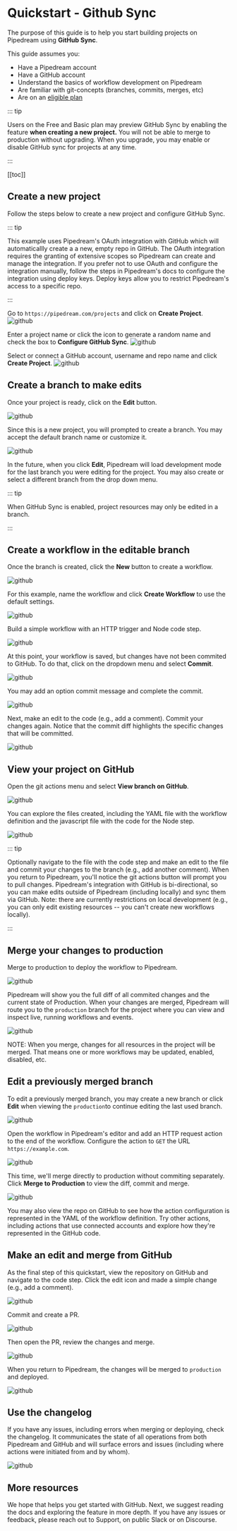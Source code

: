# Quickstart - Github Sync

The purpose of this guide is to help you start building projects on Pipedream using **GitHub Sync**. 

This guide assumes you:

- Have a Pipedream account 
- Have a GitHub account
- Understand the basics of workflow development on Pipedream
- Are familiar with git-concepts (branches, commits, merges, etc)
- Are on an [eligible plan](https://pipedream.com/pricing/)

::: tip

Users on the Free and Basic plan may preview GitHub Sync by enabling the feature **when creating a new project.**  You will not be able to merge to production without upgrading. When you upgrade, you may enable or disable GitHub sync for projects at any time.

:::

[[toc]]

## Create a new project

Follow the steps below to create a new project and configure GitHub Sync.

::: tip

This example uses Pipedream's OAuth integration with GitHub which will automaticallly create a a new, empty repo in GitHub. The OAuth integration requires the granting of extensive scopes so Pipedream can create and manage the integration. If you prefer not to use OAuth and configure the integration manually, follow the steps in Pipedream's docs to configure the integration using deploy keys. Deploy keys allow you to restrict Pipedream's access to a specific repo.
 
:::

Go to `https://pipedream.com/projects` and click on **Create Project**.
![github](./images/create_project.png)

Enter a project name or click the icon to generate a random name and check the box to **Configure GitHub Sync**. 
![github](./images/configure_project_1.png)

Select or connect a GitHub account, username and repo name and click **Create Project**.
![github](./images/configure_project_2.png)


## Create a branch to make edits

Once your project is ready, click on the **Edit** button. 

![github](./images/edit_1.png)

Since this is a new project, you will prompted to create a branch. You may accept the default branch name or customize it. 

![github](./images/edit_2.png)

In the future, when you click **Edit**, Pipedream will load development mode for the last branch you were editing for the project. You may also create or select a different branch from the drop down menu.

::: tip

When GitHub Sync is enabled, project resources may only be edited in a branch.

:::

## Create a workflow in the editable branch

Once the branch is created, click the **New** button to create a workflow.

![github](./images/new_workflow.png)

For this example, name the workflow and click **Create Workflow** to use the default settings.

![github](./images/configure_workflow.png)

Build a simple workflow with an HTTP trigger and Node code step. 

![github](./images/basic_workflow.png)


At this point, your workflow is saved, but changes have not been commited to GitHub. To do that, click on the dropdown menu and select **Commit**. 

![github](./images/commit_changes_1.png)

You may add an option commit message and complete the commit.

![github](./images/commit_diff_1.png)

Next, make an edit to the code (e.g., add a comment). Commit your changes again. Notice that the commit diff highlights the specific changes that will be committed.

![github](./images/commit_diff_2.png)

## View your project on GitHub

Open the git actions menu and select **View branch on GitHub**. 

![github](./images/view_branch_on_github_1.png)

You can explore the files created, including the YAML file with the workflow definition and the javascript file with the code for the Node step. 

![github](./images/view_branch_on_github_2.png)

::: tip

Optionally navigate to the file with the code step and make an edit to the file and commit your changes to the branch (e.g., add another comment). When you return to Pipedream, you'll notice the git actions button will prompt you to pull changes. Pipedream's integration with GitHub is bi-directional, so you can make edits outside of Pipedream (including locally) and sync them via GitHub. Note: there are currently restrictions on local development (e.g., you can only edit existing resources -- you can't create new workflows locally). 

:::

## Merge your changes to production

Merge to production to deploy the workflow to Pipedream. 

![github](./images/merge_to_production_1.png)

Pipedream will show you the full diff of all commited changes and the current state of Production. When your changes are merged, Pipedream will route you to the `production` branch for the project where you can view and inspect live, running workflows and events.

![github](./images/merge_to_production_2.png)

NOTE: When you merge, changes for all resources in the project will be merged. That means one or more workflows may be updated, enabled, disabled, etc.

## Edit a previously merged branch

To edit a previously merged branch, you may create a new branch or click **Edit** when viewing the `production`to continue editing the last used branch.

![github](./images/edit_production.png)

Open the workflow in Pipedream's editor and add an HTTP request action to the end of the workflow. Configure the action to `GET` the URL `https://example.com`. 

![github](./images/add_action.png)

This time, we'll merge directly to production without commiting separately. Click **Merge to Production** to view the diff, commit and merge.  

![github](./images/action_diff.png)

You may also view the repo on GitHub to see how the action configuration is represented in the YAML of the workflow definition. Try other actions, including actions that use connected accounts and explore how they're represented in the GitHub code.

## Make an edit and merge from GitHub 

As the final step of this quickstart, view the repository on GitHub and navigate to the code step. Click the edit icon and made a simple change (e.g., add a comment). 

![github](./images/edit_in_github.png)

Commit and create a PR. 

![github](./images/create_pr.png)

Then open the PR, review the changes and merge. 

![github](./images/merge_pr.png)

When you return to Pipedream, the changes will be merged to `production` and deployed.

![github](./images/pr_deployed.png)

## Use the changelog

If you have any issues, including errors when merging or deploying, check the changelog. It communicates the state of all operations from both Pipedream and GitHub and will surface errors and issues (including where actions were initiated from and by whom).

![github](./images/changelog.png)

## More resources

We hope that helps you get started with GitHub. Next, we suggest reading the docs and exploring the feature in more depth.  If you have any issues or feedback, please reach out to Support, on public Slack or on Discourse.